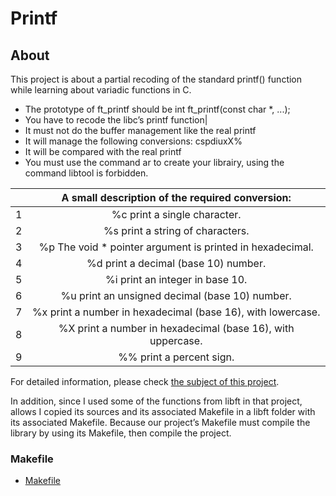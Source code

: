 # Printf

## About
This project is about a partial recoding of the standard printf() function while learning about variadic functions in C.

* The prototype of ft_printf should be int ft_printf(const char *, ...);
* You have to recode the libc’s printf function|
* It must not do the buffer management like the real printf 
* It will manage the following conversions: cspdiuxX%
* It will be compared with the real printf
* You must use the command ar to create your librairy, using the command libtool is forbidden. 

| |  A small description of the required conversion:      |                                                                                                                       
|:-:|:-------------:                                      |                                                                                                                                        
| 1 | %c print a single character.|
| 2 | %s print a string of characters.|
| 3 |  %p The void * pointer argument is printed in hexadecimal.   |
| 4 | %d print a decimal (base 10) number.|
| 5 | %i print an integer in base 10. |
| 6 | %u print an unsigned decimal (base 10) number. |
| 7 | %x print a number in hexadecimal (base 16), with lowercase.|
| 8 | %X print a number in hexadecimal (base 16), with uppercase.|
| 9 | %% print a percent sign.|


For detailed information, please check [the subject of this project](https://github.com/BurcuBulakBozkurt/ft_printf_42/blob/main/Prinft_subject.pdf).


In addition, since I used some of the functions from libft in that project, allows I copied its sources and its associated Makefile in a libft folder with its associated Makefile. Because our project’s Makefile must compile the library by using its Makefile, then compile the project.
### Makefile
- [Makefile](https://github.com/BurcuBulakBozkurt/ft_printf_42/blob/main/Makefile)
